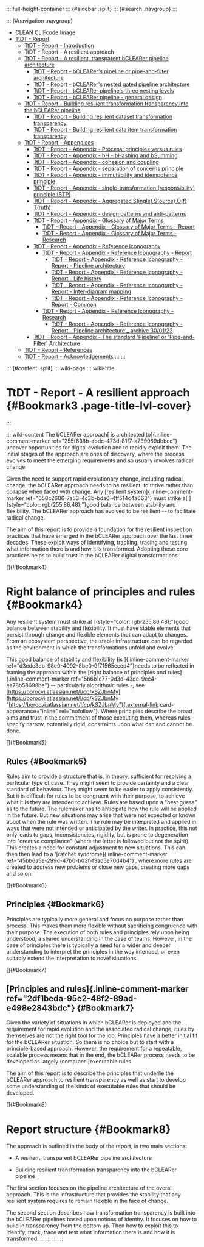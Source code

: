 ::: full-height-container
::: {#sidebar .split}
::: {#search .navgroup}
:::

::: {#navigation .navgroup}
-   [CLEAN CLIFcode Image](page5501091875.md)
-   [TtDT - Report](page5766283265.md)
    -   [TtDT - Report - Introduction](page5765071213.md)
    -   TtDT - Report - A resilient approach
    -   [TtDT - Report - A resilient, transparent bCLEARer pipeline
        architecture](page5766316210.md)
        -   [TtDT - Report - bCLEARer\'s pipeline or pipe-and-filter
            architecture](page5773230168.md)
        -   [TtDT - Report - bCLEARer\'s nested gated pipeline
            architecture](page5773656071.md)
        -   [TtDT - Report - bCLEARer pipeline\'s three nesting
            levels](page5766545422.md)
        -   [TtDT - Report - bCLEARer pipeline - general
            design](page5775163422.md)
    -   [TtDT - Report - Building resilient transformation transparency
        into the bCLEARer pipeline](page5769494532.md)
        -   [TtDT - Report - Building resilient dataset transformation
            transparency](page5765136857.md)
        -   [TtDT - Report - Building resilient data item transformation
            transparency](page5766316201.md)
    -   [TtDT - Report - Appendices](page5768675336.md)
        -   [TtDT - Report - Appendix - Process: principles versus
            rules](page5769003012.md)
        -   [TtDT - Report - Appendix - bH - bHashing and
            bSumming](page5768839184.md)
        -   [TtDT - Report - Appendix - cohesion and
            coupling](page5772804097.md)
        -   [TtDT - Report - Appendix - separation of concerns
            principle](page5772804106.md)
        -   [TtDT - Report - Appendix - immutability and idempotence
            principle](page5772869633.md)
        -   [TtDT - Report - Appendix - single-transformation
            (responsibility) principle (STP)](page5772804114.md)
        -   [TtDT - Report - Appendix - Aggregated S(ingle) S(ource)
            O(f) T(ruth)](page5773328385.md)
        -   [TtDT - Report - Appendix - design patterns and
            anti-patterns](page5775982593.md)
        -   [TtDT - Report - Appendix - Glossary of Major
            Terms](page5780340771.md)
            -   [TtDT - Report - Appendix - Glossary of Major Terms -
                Report](page5793284135.md)
            -   [TtDT - Report - Appendix - Glossary of Major Terms -
                Research](page5793218610.md)
        -   [TtDT - Report - Appendix - Reference
            Iconography](page5784010894.md)
            -   [TtDT - Report - Appendix - Reference Iconography -
                Report](page5783355393.md)
                -   [TtDT - Report - Appendix - Reference Iconography -
                    Report - Pipeline architecture](page5797249025.md)
                -   [TtDT - Report - Appendix - Reference Iconography -
                    Report - Life history](page5796298761.md)
                -   [TtDT - Report - Appendix - Reference Iconography -
                    Report - Inter-diagram mapping](page5796299378.md)
                -   [TtDT - Report - Appendix - Reference Iconography -
                    Report - Common](page5796299991.md)
            -   [TtDT - Report - Appendix - Reference Iconography -
                Research](page5785092097.md)
                -   [TtDT - Report - Appendix - Reference Iconography -
                    Report - Pipeline architecture \_ archive
                    30/01/23](page5796331521.md)
        -   [TtDT - Report - Appendix - The standard \'Pipeline\' or
            \'Pipe-and-Filter\' Architecture](page5784338433.md)
    -   [TtDT - Report - References](page5766578192.md)
    -   [TtDT - Report - Acknowledgements](page5766545409.md)
:::
:::

::: {#content .split}
::: wiki-page
::: wiki-title
# TtDT - Report - A resilient approach {#Bookmark3 .page-title-lvl-cover}
:::

::: wiki-content
The bCLEARer approach[ is architected to]{.inline-comment-marker
ref="255f638b-abdc-473d-81f7-a739989dbbcc"} uncover opportunities for
digital evolution and to rapidly exploit them. The initial stages of the
approach are ones of discovery, where the process evolves to meet the
emerging requirements and so usually involves radical change.

Given the need to support rapid evolutionary change, including radical
change, the bCLEARer approach needs to be resilient, to thrive rather
than collapse when faced with change. Any [resilient
system]{.inline-comment-marker
ref="658c2606-7a53-4c3b-bda6-4ff514c4a663"} must strike a[
]{style="color: rgb(255,86,48);"}good balance between stability and
flexibility. The bCLEARer approach has evolved to be resilient -- to
facilitate radical change.

The aim of this report is to provide a foundation for the resilient
inspection practices that have emerged in the bCLEARer approach over the
last three decades. These exploit ways of identifying, tracking, tracing
and testing what information there is and how it is transformed.
Adopting these core practices helps to build trust in the bCLEARer
digital transformations.

[]{#Bookmark4}

# Right balance of principles and rules {#Bookmark4}

Any resilient system must strike a[
]{style="color: rgb(255,86,48);"}good balance between stability and
flexibility. It must have stable elements that persist through change
and flexible elements that can adapt to changes. From an ecosystem
perspective, the stable infrastructure can be regarded as the
environment in which the transformations unfold and evolve.

This good balance of stability and flexibility [is
]{.inline-comment-marker
ref="d3cdc3db-98e0-4092-8be0-9f71565cced4"}needs to be reflected in
framing the approach within the [right balance of principles and
rules]{.inline-comment-marker
ref="5b6b1c77-0d3d-43de-9ec4-ea78b58698be"} -- particularly algorithmic
rules -, see
[https://borocvi.atlassian.net/l/cp/kSZJbnMy](https://borocvi.atlassian.net/l/cp/kSZJbnMy "https://borocvi.atlassian.net/l/cp/kSZJbnMy"){.external-link
card-appearance="inline" rel="nofollow"}. Where principles describe the
broad aims and trust in the commitment of those executing them, whereas
rules specify narrow, potentially rigid, constraints upon what can and
cannot be done.

[]{#Bookmark5}

## Rules {#Bookmark5}

Rules aim to provide a structure that is, in theory, sufficient for
resolving a particular type of case. They might seem to provide
certainty and a clear standard of behaviour. They might seem to be
easier to apply consistently. But it is difficult for rules to be
congruent with their purpose, to achieve what it is they are intended to
achieve. Rules are based upon a "best guess" as to the future. The
rulemaker has to anticipate how the rule will be applied in the future.
But new situations may arise that were not expected or known about when
the rule was written. The rule may be interpreted and applied in ways
that were not intended or anticipated by the writer. In practice, this
not only leads to gaps, inconsistencies, rigidity, but is prone to
degeneration into "creative compliance" (where the letter is followed
but not the spirit). This creates a need for constant adjustment to new
situations. This can then then lead to a '[ratchet
syndrome]{.inline-comment-marker
ref="45bb6a5e-299d-47b0-b03f-f3ad5e70d4b4"}', where more rules are
created to address new problems or close new gaps, creating more gaps
and so on.

[]{#Bookmark6}

## Principles {#Bookmark6}

Principles are typically more general and focus on purpose rather than
process. This makes them more flexible without sacrificing congruence
with their purpose. The execution of both rules and principles rely upon
being understood, a shared understanding in the case of teams. However,
in the case of principles there is typically a need for a wider and
deeper understanding to interpret the principles in the way intended, or
even suitably extend the interpretation to novel situations.

[]{#Bookmark7}

## [Principles and rules]{.inline-comment-marker ref="2df1beda-95e2-48f2-89ad-e498e2843bdc"} {#Bookmark7}

Given the variety of situations in which bCLEARer is deployed and the
requirement for rapid evolution and the associated radical change, rules
by themselves are not the right tool for the job. Principles have a
better initial fit for the bCLEARer situation. So there is no choice but
to start with a principle-based approach. However, the requirement for a
repeatable, scalable process means that in the end, the bCLEARer process
needs to be developed as largely (computer-)executable rules.

The aim of this report is to describe the principles that underlie the
bCLEARer approach to resilient transparency as well as start to develop
some understanding of the kinds of executable rules that should be
developed.

[]{#Bookmark8}

# Report structure {#Bookmark8}

The approach is outlined in the body of the report, in two main
sections:

-   A resilient, transparent bCLEARer pipeline architecture

-   Building resilient transformation transparency into the bCLEARer
    pipeline

The first section focuses on the pipeline architecture of the overall
approach. This is the infrastructure that provides the stability that
any resilient system requires to remain flexible in the face of change.

The second section describes how transformation transparency is built
into the bCLEARer pipelines based upon notions of identity. It focuses
on how to build in transparency from the bottom up. Then how to exploit
this to identify, track, trace and test what information there is and
how it is transformed.
:::
:::
:::
:::
